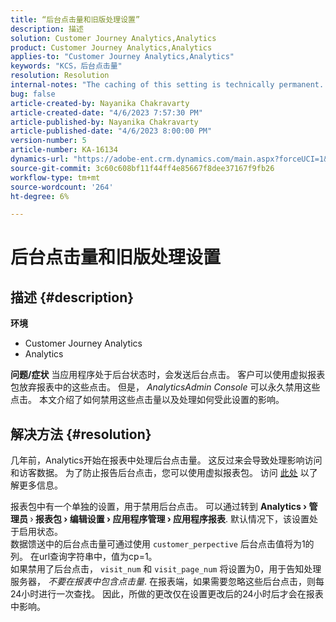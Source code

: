 ```yaml
---
title: “后台点击量和旧版处理设置”
description: 描述
solution: Customer Journey Analytics,Analytics
product: Customer Journey Analytics,Analytics
applies-to: "Customer Journey Analytics,Analytics"
keywords: "KCS，后台点击量"
resolution: Resolution
internal-notes: "The caching of this setting is technically permanent. However, since we restart those services daily, we are practically manually busting that cache once very 24 hours. The setting caching behavior isn't really documented and is more just of an implementation detail. Therefore, be careful when sharing the information with customers."
bug: false
article-created-by: Nayanika Chakravarty
article-created-date: "4/6/2023 7:57:30 PM"
article-published-by: Nayanika Chakravarty
article-published-date: "4/6/2023 8:00:00 PM"
version-number: 5
article-number: KA-16134
dynamics-url: "https://adobe-ent.crm.dynamics.com/main.aspx?forceUCI=1&pagetype=entityrecord&etn=knowledgearticle&id=6378873d-b5d4-ed11-a7c7-6045bd006b3d"
source-git-commit: 3c60c608bf11f44ff4e85667f8dee37167f9fb26
workflow-type: tm+mt
source-wordcount: '264'
ht-degree: 6%

---
```


# 后台点击量和旧版处理设置

## 描述 {#description}

<b>环境</b>
- Customer Journey Analytics
- Analytics



<b>问题/症状</b>
当应用程序处于后台状态时，会发送后台点击。 客户可以使用虚拟报表包放弃报表中的这些点击。 但是， *AnalyticsAdmin Console* 可以永久禁用这些点击。 本文介绍了如何禁用这些点击量以及处理如何受此设置的影响。


## 解决方法 {#resolution}


几年前，Analytics开始在报表中处理后台点击量。 这反过来会导致处理影响访问和访客数据。 为了防止报告后台点击，您可以使用虚拟报表包。 访问 [此处](https://experienceleague.adobe.com/docs/analytics/components/virtual-report-suites/vrs-components.html?lang=zh-Hans) 以了解更多信息。

报表包中有一个单独的设置，用于禁用后台点击。 可以通过转到 <b>Analytics </b><b>›</b><b> 管理员 </b>›<b> 报表包 </b><b>›</b><b> 编辑设置 </b><b>›</b><b> 应用程序管理 </b><b>›</b><b> 应用程序报表</b>. 默认情况下，该设置处于启用状态。
<br>数据馈送中的后台点击量可通过使用 `customer_perpective` 后台点击值将为1的列。 在url查询字符串中，值为cp=1。<br>
如果禁用了后台点击， `visit_num` 和 `visit_page_num` 将设置为0，用于告知处理服务器， *不要在报表中包含点击量*. 在报表端，如果需要忽略这些后台点击，则每24小时进行一次查找。 因此，所做的更改仅在设置更改后的24小时后才会在报表中影响。


